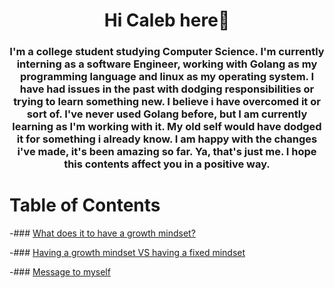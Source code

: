 <h1 align="center">Hi Caleb here👋</h1>
<h3 align="center">I'm a college student studying Computer Science. I'm currently interning as a software Engineer, working with Golang as my programming language and linux as my operating system. I have had issues in the past with dodging responsibilities or trying to learn something new. I believe i have overcomed it or sort of. I've never used Golang before, but I am currently learning as I'm working with it. My old self would have dodged it for something i already know. I am happy with the changes i've made, it's been amazing so far. Ya, that's just me. I hope this contents affect you in a positive way. </h3>

# Table of Contents
-### [What does it to have a growth mindset?](whatDoesItMean) 

-### [Having a growth mindset VS having a fixed mindset](growthVsFixed)

-### [Message to myself](messageToMyself)



